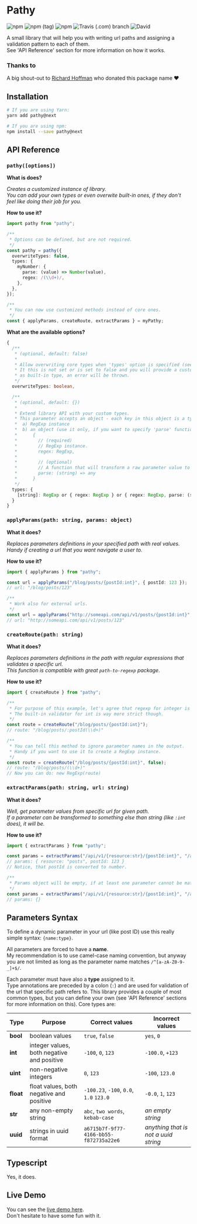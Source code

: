 # Pathy

![npm](https://img.shields.io/npm/v/pathy.svg?style=flat-square)
![npm (tag)](https://img.shields.io/npm/v/pathy/next.svg?style=flat-square)
![npm](https://img.shields.io/npm/dm/pathy.svg?style=flat-square)
![Travis (.com) branch](https://img.shields.io/travis/com/jedrzejginter/pathy/master.svg?style=flat-square)
![David](https://img.shields.io/david/jedrzejginter/pathy.svg?style=flat-square)

A small library that will help you with writing url paths and assigning a validation pattern to each of them.\
See 'API Reference' section for more information on how it works.

### Thanks to

A big shout-out to [Richard Hoffman](https://www.npmjs.com/~coverslide) who donated this package name ❤️

## Installation

```bash
# If you are using Yarn:
yarn add pathy@next

# If you are using npm:
npm install --save pathy@next
```

## API Reference

### `pathy([options])`

**What is does?**

_Creates a customized instance of library.\
You can add your own types or even overwite built-in ones, if they don't feel like doing their job for you._

**How to use it?**

```ts
import pathy from "pathy";

/**
 * Options can be defined, but are not required.
 */
const pathy = pathy({
  overwriteTypes: false,
  types: {
    myNumber: {
      parse: (value) => Number(value),
      regex: /(\\d+)/,
    },
  },
});

/**
 * You can now use customized methods instead of core ones.
 */
const { applyParams, createRoute, extractParams } = myPathy;
```

**What are the available options?**

```ts
{
  /**
   * (optional, default: false)
   *
   * Allow overwriting core types when 'types' option is specified (see below).
   * It this is not set or is set to false and you will provide a custom type with the same name
   * as built-in type, an error will be thrown.
   */
  overwriteTypes: boolean,

  /**
   * (optional, default: {})
   *
   * Extend library API with your custom types.
   * This parameter accepts an object - each key in this object is a type name and the value can be:
   *  a) RegExp instance
   *  b) an object (use it only, if you want to specify 'parse' function):
   *      {
   *        // (required)
   *        // RegExp instance.
   *        regex: RegExp,
   *
   *        // (optional)
   *        // A function that will transform a raw parameter value to something else.
   *        parse: (string) => any
   *      }
   */
  types: {
    [string]: RegExp or { regex: RegExp } or { regex: RegExp, parse: (string) => any }
  }
}
```

### `applyParams(path: string, params: object)`

**What it does?**

_Replaces parameters definitions in your specified path with real values.\
Handy if creating a url that you want navigate a user to._

**How to use it?**

```ts
import { applyParams } from "pathy";

const url = applyParams("/blog/posts/{postId:int}", { postId: 123 });
// url: "/blog/posts/123"

/**
 * Work also for external urls.
 */
const url = applyParams("http://someapi.com/api/v1/posts/{postId:int}", { postId: 123 });
// url: "http://someapi.com/api/v1/posts/123"
```

### `createRoute(path: string)`

**What it does?**

_Replaces parameters definitions in the path with regular expressions that validates a specific url.\
This function is compatible with great `path-to-regexp` package._

**How to use it?**

```ts
import { createRoute } from "pathy";

/**
 * For purpose of this example, let's agree that regexp for integer is just (\d+).
 * The built-in validator for int is way more strict though.
 */
const route = createRoute("/blog/posts/{postId:int}");
// route: "/blog/posts/:postId(\\d+)"

/**
 * You can tell this method to ignore parameter names in the output.
 * Handy if you want to use it to create a RegExp instance.
 */
const route = createRoute("/blog/posts/{postId:int}", false);
// route: "/blog/posts/(\\d+)"
// Now you can do: new RegExp(route)
```

### `extractParams(path: string, url: string)`

**What it does?**

_Well, get parameter values from specific url for given path.\
If a parameter can be transformed to something else than string (like `:int` does), it will be._

**How to use it?**

```ts
import { extractParams } from "pathy";

const params = extractParams("/api/v1/{resource:str}/{postId:int}", "/api/v1/posts/123");
// params: { resource: "posts", postId: 123 }
// Notice, that postId is converted to number.

/**
 * Params object will be empty, if at least one parameter cannot be matched.
 */
const params = extractParams("/api/v1/{resource:str}/{postId:int}", "/api/v1/posts/not-an-integer");
// params: {}
```

## Parameters Syntax

To define a dynamic parameter in your url (like post ID) use this really simple syntax: `{name:type}`.

All parameters are forced to have a **name**.\
My recommendation is to use camel-case naming convention, but anyway you are not limited as long as the parameter name matches `/^[a-zA-Z0-9-_]+$/`.

Each parameter must have also a **type** assigned to it.\
Type annotations are preceded by a colon (`:`) and are used for validation of the url that specific path refers to. This library provides a couple of most common types, but you can define your own (see 'API Reference' sections for more information on this). Core types are:

| Type      | Purpose                                    | Correct values                          | Incorrect values                     |
| --------- | ------------------------------------------ | --------------------------------------- | ------------------------------------ |
| **bool**  | boolean values                             | `true`, `false`                         | `yes`, `0`                           |
| **int**   | integer values, both negative and positive | `-100`, `0`, `123`                      | `-100.0`, `+123`                     |
| **uint**  | non-negative integers                      | `0`, `123`                              | `-100`, `123.0`                      |
| **float** | float values, both negative and positive   | `-100.23`, `-100`, `0.0`, `1.0` `123.0` | `-0.0`, `1`, `123`                   |
| **str**   | any non-empty string                       | `abc`, `two words`, `kebab-case`        | _an empty string_                    |
| **uuid**  | strings in uuid format                     | `a6715b7f-9f77-4166-bb55-f872735a22e6`  | _anything that is not a uuid string_ |

## Typescript

Yes, it does.

## Live Demo

You can see the [live demo here](https://codesandbox.io/s/pathy-live-demo-hzucl).\
Don't hesitate to have some fun with it.
